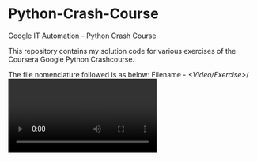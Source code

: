 # Python-Crash-Course
Google IT Automation - Python Crash Course

This repository contains my solution code for various exercises of the Coursera Google Python Crashcourse.

The file nomenclature followed is as below:
Filename - <Week x>_<Video/Exercise>_<Exercise Question No.>/<Video Name>_<File Name>
